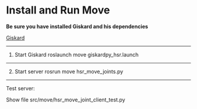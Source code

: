 # Install and Run Move

**Be sure you have installed Giskard and his dependencies**

  [Giskard](https://github.com/SemRoCo/giskardpy)


---
1. Start Giskard
  roslaunch move giskardpy_hsr.launch


---
2. Start server
  rosrun move hsr_move_joints.py

---
Test server:

Show file
src/move/hsr_move_joint_client_test.py

